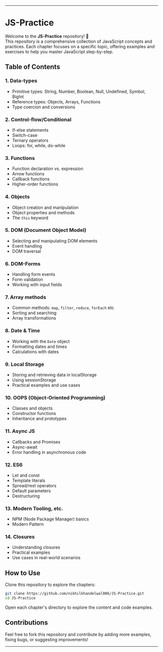 
---

# JS-Practice  

Welcome to the **JS-Practice** repository! 🚀  
This repository is a comprehensive collection of JavaScript concepts and practices. Each chapter focuses on a specific topic, offering examples and exercises to help you master JavaScript step-by-step.  

## Table of Contents  

### **1. Data-types**  
- Primitive types: String, Number, Boolean, Null, Undefined, Symbol, BigInt  
- Reference types: Objects, Arrays, Functions  
- Type coercion and conversions  

### **2. Control-flow/Conditional**  
- If-else statements  
- Switch-case  
- Ternary operators  
- Loops: for, while, do-while  

### **3. Functions**  
- Function declaration vs. expression  
- Arrow functions  
- Callback functions  
- Higher-order functions  

### **4. Objects**  
- Object creation and manipulation  
- Object properties and methods  
- The `this` keyword  


### **5. DOM (Document Object Model)**  
- Selecting and manipulating DOM elements  
- Event handling  
- DOM traversal  

### **6. DOM-Forms**  
- Handling form events  
- Form validation  
- Working with input fields  

### **7. Array methods**  
- Common methods: `map`, `filter`, `reduce`, `forEach` etc 
- Sorting and searching  
- Array transformations  

### **8. Date & Time**  
- Working with the `Date` object  
- Formatting dates and times  
- Calculations with dates  

### **9. Local Storage**  
- Storing and retrieving data in localStorage  
- Using sessionStorage  
- Practical examples and use cases  

### **10. OOPS (Object-Oriented Programming)**  
- Classes and objects  
- Constructor functions  
- Inheritance and prototypes  

### **11. Async JS**  
- Callbacks and Promises  
- Async-await  
- Error handling in asynchronous code  

### **12. ES6**  
- Let and const  
- Template literals  
- Spread/rest operators  
- Default parameters  
- Destructuring  

### **13. Modern Tooling, etc.**  
- NPM (Node Package Manager) basics  
- Modern Pattern

### **14. Closures**  
- Understanding closures  
- Practical examples  
- Use cases in real-world scenarios  

## How to Use  
Clone this repository to explore the chapters:  
```bash  
git clone https://github.com/nikhilkhandelwal006/JS-Practice.git  
cd JS-Practice  
```  
Open each chapter's directory to explore the content and code examples.  

## Contributions  
Feel free to fork this repository and contribute by adding more examples, fixing bugs, or suggesting improvements!  

---
